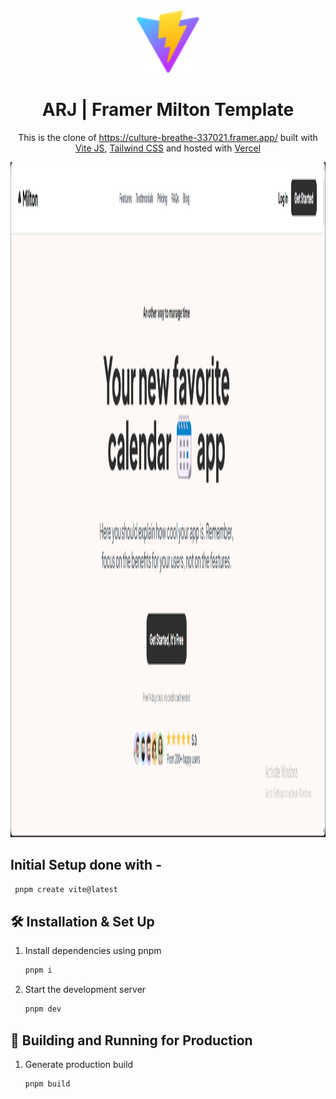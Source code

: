 <div align="center">
  <img alt="Logo" src="./public/vite.svg" width="100" />
</div>
<h1 align="center">
  ARJ | Framer Milton Template
</h1>
<p align="center">
  This is the clone of <a href="https://culture-breathe-337021.framer.app/" target="_blank">https://culture-breathe-337021.framer.app/</a> built with <a href="https://vitejs.dev/" target="_blank">Vite JS</a>, <a href="https://tailwindcss.com/">Tailwind CSS</a> and hosted with <a href="https://vercel.com/" target="_blank">Vercel</a>
</p>
</div>
<p align="center">
  <a href="https://milton-framer-template.vercel.app/" target="_blank">
    <img alt="Logo" src="./src/assets/websiteImage.png" width="1920" height="1080" />
  </a>
</p>

## Initial Setup done with -

```sh
 pnpm create vite@latest
```

## 🛠 Installation & Set Up

1. Install dependencies using pnpm

   ```sh
   pnpm i
   ```

2. Start the development server

   ```sh
   pnpm dev
   ```

## 🚀 Building and Running for Production

1. Generate production build

   ```sh
   pnpm build
   ```
